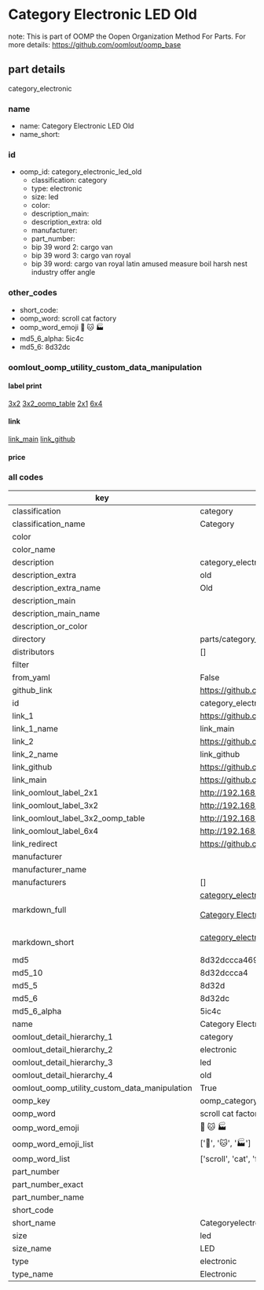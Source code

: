 # Category Electronic LED Old  

note: This is part of OOMP the Oopen Organization Method For Parts. For more details: https://github.com/oomlout/oomp_base

##  part details
  



category_electronic



### name
* name: Category Electronic LED Old
* name_short: 
### id
* oomp_id: category_electronic_led_old
  * classification: category
  * type: electronic
  * size: led
  * color: 
  * description_main: 
  * description_extra: old
  * manufacturer: 
  * part_number: 
  * bip 39 word 2: cargo van
  * bip 39 word 3: cargo van royal
  * bip 39 word: cargo van royal latin amused measure boil harsh nest industry offer angle

### other_codes
* short_code: 
* oomp_word: scroll cat factory
* oomp_word_emoji :scroll: :cat: :factory:
* md5_6_alpha: 5ic4c
* md5_6: 8d32dc






### oomlout_oomp_utility_custom_data_manipulation
#### label print
[3x2](http://192.168.1.245:1112/?label=oomp%205ic4c)
[3x2_oomp_table](http://192.168.1.108:1112/?label=oomp%205ic4c)
[2x1](http://192.168.1.242:1112/?label=oomp%205ic4c)
[6x4](http://192.168.1.55:1112/?label=oomp%205ic4c)    

#### link

[link_main](https://github.com/oomlout/oomlout_oomp_version_1_messy/tree/main/parts/category_electronic_led_old) [link_github](https://github.com/oomlout/oomlout_oomp_version_1_messy/tree/main/parts/category_electronic_led_old)                             

#### price







### all codes 
| key | value |  
| --- | --- |  
| classification | category |  
| classification_name | Category |  
| color |  |  
| color_name |  |  
| description | category_electronic |  
| description_extra | old |  
| description_extra_name | Old |  
| description_main |  |  
| description_main_name |  |  
| description_or_color |   |  
| directory | parts/category_electronic_led_old |  
| distributors | [] |  
| filter |  |  
| from_yaml | False |  
| github_link | https://github.com/oomlout/oomlout_oomp_part_src/tree/main/parts/category_electronic_led_old |  
| id | category_electronic_led_old |  
| link_1 | https://github.com/oomlout/oomlout_oomp_version_1_messy/tree/main/parts/category_electronic_led_old |  
| link_1_name | link_main |  
| link_2 | https://github.com/oomlout/oomlout_oomp_version_1_messy/tree/main/parts/category_electronic_led_old |  
| link_2_name | link_github |  
| link_github | https://github.com/oomlout/oomlout_oomp_version_1_messy/tree/main/parts/category_electronic_led_old |  
| link_main | https://github.com/oomlout/oomlout_oomp_version_1_messy/tree/main/parts/category_electronic_led_old |  
| link_oomlout_label_2x1 | http://192.168.1.242:1112/?label=oomp%205ic4c |  
| link_oomlout_label_3x2 | http://192.168.1.245:1112/?label=oomp%205ic4c |  
| link_oomlout_label_3x2_oomp_table | http://192.168.1.108:1112/?label=oomp%205ic4c |  
| link_oomlout_label_6x4 | http://192.168.1.55:1112/?label=oomp%205ic4c |  
| link_redirect | https://github.com/oomlout/oomlout_oomp_version_1_messy/tree/main/parts/category_electronic_led_old |  
| manufacturer |  |  
| manufacturer_name |  |  
| manufacturers | [] |  
| markdown_full | [category_electronic_led_old](none)<br>[](none)<br>[Category Electronic Led Old](none)<br><br> |  
| markdown_short | [category_electronic_led_old](none)<br><br> |  
| md5 | 8d32dccca4694322278417d7797c4915 |  
| md5_10 | 8d32dccca4 |  
| md5_5 | 8d32d |  
| md5_6 | 8d32dc |  
| md5_6_alpha | 5ic4c |  
| name | Category Electronic LED Old |  
| oomlout_detail_hierarchy_1 | category |  
| oomlout_detail_hierarchy_2 | electronic |  
| oomlout_detail_hierarchy_3 | led |  
| oomlout_detail_hierarchy_4 | old |  
| oomlout_oomp_utility_custom_data_manipulation | True |  
| oomp_key | oomp_category_electronic_led_old |  
| oomp_word | scroll cat factory |  
| oomp_word_emoji | :scroll: :cat: :factory: |  
| oomp_word_emoji_list | [':scroll:', ':cat:', ':factory:'] |  
| oomp_word_list | ['scroll', 'cat', 'factory'] |  
| part_number |  |  
| part_number_exact |  |  
| part_number_name |  |  
| short_code |  |  
| short_name | Categoryelectronic |  
| size | led |  
| size_name | LED |  
| type | electronic |  
| type_name | Electronic |  
